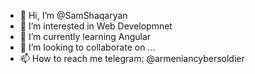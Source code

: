 - 👋 Hi, I’m @SamShaqaryan
- 👀 I’m interested in Web Developmnet
- 🌱 I’m currently learning Angular
- 💞️ I’m looking to collaborate on ...
- 📫 How to reach me telegram: @armeniancybersoldier

<!---
SamShaqaryan/SamShaqaryan is a ✨ special ✨ repository because its `README.md` (this file) appears on your GitHub profile.
You can click the Preview link to take a look at your changes.
--->
